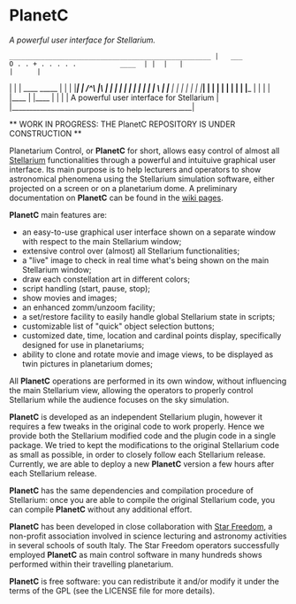 # PlanetC
*A powerful user interface for Stellarium.*

 `___________________________________________________
 |   ___           O . . + . . . . .           ____  |
 |  |   |                                     |      |`

|  |   |                       ____  _____   |      |
|  |___|  |      /^\   |\  |  |        |     |      |
|  |      |     |   |  | \ |  |__      |     |      |
|  |      |     |___|  |  \|  |        |     |      |
|  |      |___  |   |  |   |  |____    |     |____  |
|                                                   |
|     A powerful user interface for Stellarium      |
|___________________________________________________|


** WORK IN PROGRESS: THE PlanetC REPOSITORY IS UNDER CONSTRUCTION **

Planetarium Control, or **PlanetC** for short, allows easy control of almost all [Stellarium](http://stellarium.org/) functionalities through a powerful and intuituive graphical user interface.  Its main purpose is to help lecturers and operators to show astronomical phenomena using the Stellarium simulation software, either projected on a screen or on a planetarium dome.  A preliminary documentation on **PlanetC** can be found in the [wiki pages](https://github.com/gcalderone/PlanetC/wiki).


**PlanetC** main features are:

- an easy-to-use graphical user interface shown on a separate window with respect to the main Stellarium window;
- extensive control over (almost) all Stellarium functionalities;
- a "live" image to check in real time what's being shown on the main Stellarium window;
- draw each constellation art in different colors;
- script handling (start, pause, stop);
- show movies and images;
- an enhanced zomm/unzoom facility;
- a set/restore facility to easily handle global Stellarium state in scripts;
- customizable list of "quick" object selection buttons;
- customized date, time, location and cardinal points display, specifically designed for use in planetariums;
- ability to clone and rotate movie and image views, to be displayed as twin pictures in planetarium domes;

All **PlanetC** operations are performed in its own window, without influencing the main Stellarium view, allowing the operators to properly control Stellarium while the audience focuses on the sky simulation.


**PlanetC** is developed as an independent Stellarium plugin, however it requires a few tweaks in the original  code to work properly.  Hence we provide both the Stellarium modified code and the plugin code in a single package.  We tried to kept the modifications to the original Stellarium code as small as possible, in order to closely follow each Stellarium release.  Currently, we are able to deploy a new **PlanetC** version a few hours after each Stellarium release.

**PlanetC** has the same dependencies and compilation procedure of Stellarium: once you are able to compile the original Stellarium code, you can compile **PlanetC** without any additional effort.


**PlanetC** has been developed in close collaboration with [Star Freedom](http://www.starfreedom.it/), a non-profit association involved in science lecturing and astronomy activities in several schools of south Italy.  The Star Freedom operators successfully employed **PlanetC** as main control software in many hundreds shows performed within their travelling planetarium.

**PlanetC** is free software: you can redistribute it and/or modify it under the terms of the GPL (see the LICENSE file for more details).
